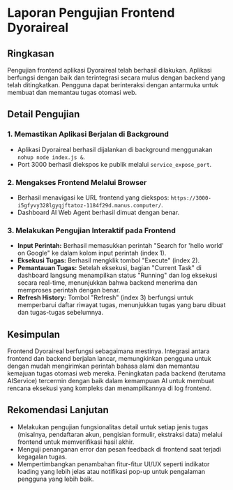 # Laporan Pengujian Frontend Dyoraireal

## Ringkasan
Pengujian frontend aplikasi Dyoraireal telah berhasil dilakukan. Aplikasi berfungsi dengan baik dan terintegrasi secara mulus dengan backend yang telah ditingkatkan. Pengguna dapat berinteraksi dengan antarmuka untuk membuat dan memantau tugas otomasi web.

## Detail Pengujian

### 1. Memastikan Aplikasi Berjalan di Background
- Aplikasi Dyoraireal berhasil dijalankan di background menggunakan `nohup node index.js &`.
- Port 3000 berhasil diekspos ke publik melalui `service_expose_port`.

### 2. Mengakses Frontend Melalui Browser
- Berhasil menavigasi ke URL frontend yang diekspos: `https://3000-i5gfyvy328lgyqjftatoz-1184f29d.manus.computer/`.
- Dashboard AI Web Agent berhasil dimuat dengan benar.

### 3. Melakukan Pengujian Interaktif pada Frontend
- **Input Perintah:** Berhasil memasukkan perintah "Search for 'hello world' on Google" ke dalam kolom input perintah (index 1).
- **Eksekusi Tugas:** Berhasil mengklik tombol "Execute" (index 2).
- **Pemantauan Tugas:** Setelah eksekusi, bagian "Current Task" di dashboard langsung menampilkan status "Running" dan log eksekusi secara real-time, menunjukkan bahwa backend menerima dan memproses perintah dengan benar.
- **Refresh History:** Tombol "Refresh" (index 3) berfungsi untuk memperbarui daftar riwayat tugas, menunjukkan tugas yang baru dibuat dan tugas-tugas sebelumnya.

## Kesimpulan
Frontend Dyoraireal berfungsi sebagaimana mestinya. Integrasi antara frontend dan backend berjalan lancar, memungkinkan pengguna untuk dengan mudah mengirimkan perintah bahasa alami dan memantau kemajuan tugas otomasi web mereka. Peningkatan pada backend (terutama AIService) tercermin dengan baik dalam kemampuan AI untuk membuat rencana eksekusi yang kompleks dan menampilkannya di log frontend.

## Rekomendasi Lanjutan
- Melakukan pengujian fungsionalitas detail untuk setiap jenis tugas (misalnya, pendaftaran akun, pengisian formulir, ekstraksi data) melalui frontend untuk memverifikasi hasil akhir.
- Menguji penanganan error dan pesan feedback di frontend saat terjadi kegagalan tugas.
- Mempertimbangkan penambahan fitur-fitur UI/UX seperti indikator loading yang lebih jelas atau notifikasi pop-up untuk pengalaman pengguna yang lebih baik.


